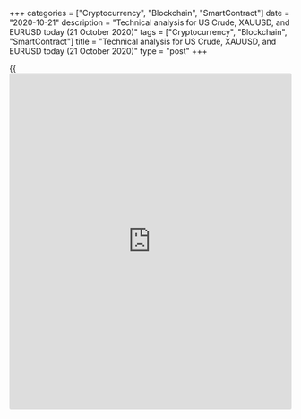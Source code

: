 +++
categories = ["Cryptocurrency", "Blockchain", "SmartContract"]
date = "2020-10-21"
description = "Technical analysis for US Crude, XAUUSD, and EURUSD today (21 October 2020)"
tags = ["Cryptocurrency", "Blockchain", "SmartContract"]
title = "Technical analysis for US Crude, XAUUSD, and EURUSD today (21 October 2020)"
type = "post"
+++

{{<iframe id="large-banner" src="https://www.bounty.group/#slide=8.0" width="100%" height="600" scrolling="no" style="border: 0px solid rgb(216, 221, 230); border-radius: 3px;">}}

2020-10-21

2020-10-21

Short-term forecast for oil, gold, and EURUSD for 21.10.2020Alex
Rodionov

I welcome my fellow traders! I have made a price forecast for US Crude,
XAUUSD, and EURUSD using a combination of margin zones methodology and
technical analysis. Based on the market analysis, I suggest entry
signals for day traders.

Yesterday the EURUSD buyers updated a significant local maximum and
broke through the Intermediary Zone [1.1816 - 1.1804].

The article covers the following subjects:

## Oil price forecast for today: USCrude analysis

Oil is trying to go up and break through the resistance - Target Zone 5
[41.67 - 40.92]. If it consolidates above the level, consider new longs
with the target in Target Zone 6 [49.17 - 48.42].

The short-term trend is upward. The local maximum within this trend was
updated yesterday. The main target is Target Zone [42.56 - 42.01].

The zones of strong supports need to be rebuilt because the local
maximum has been updated. Additional Zone is now at the levels [40.36 -
40.23] and Intermediary Zone is at the levels [39.08 - 38.83].

To open longs on oil at favourable prices, you need to wait for a
correction to the support levels indicated above, see the reaction of
buyers to the test of the levels and find a reversal pattern.

### [USCrude ][1]trading ideas for today:

  1. Buy according to the pattern from Additional Zone [40.36 - 40.23]. TakeProfit: Target Zone [42.56 - 42.01]. StopLoss: according to the pattern rules.

  2. Buy according to the pattern from Intermediary Zone [39.08 - 38.83]. TakeProfit: Target Zone [42.56 - 42.01]. StopLoss: according to the pattern rules.

* * *

## Gold price forecast for today: XAUUSD analysis

Gold is correcting to the mid-term downtrend and approaching the key
resistance [1951.0 - 1941.7]. Wait for a test of the zone and look for a
pattern to short. Let's consider the lower Target Zone 2 [1829.4 -
1820.1] as a target.

On the chart of a smaller timeframe, we can see a short-term uptrend,
the target of which is Target Zone [1951.0 - 1941.7].

Consider the breakout of the intraday resistance - Additional Zone
[1911.3 - 1908.7]. The zone was broken through and the price
consolidated higher. Yesterday I recommended considering longs on a
level retest. Follow these recommendations today.

I do not see any opportunity for shorts at the moment.

### [XAUUSD][2] trading ideas for today:

Buy at a retest of Additional Zone [1911.3 - 1908.7]. TakeProfit: Target
Zone [1951.0 - 1941.7]. StopLoss: 1903.0.

* * *

## Euro/Dollar forecast for today: EURUSD analysis

Yesterday, the euro updated the local maximum on the chart of a bigger
timeframe. Target Zone [1.1832 - 1.1812] has also been retested. The
medium-term trend remains a downward one. To change it to an upward one,
two closes of American trading sessions above the level of 1.1832 are
required.

Buyers updated a significant local maximum and broke through
Intermediary Zone [1.1816 - 1.1804] yesterday. The short-term trend
changed to an upward one, and at the bottom of the chart, we saw that
the priority model failed: the price did not reach the Target Zone
[1.1631 - 1.1611].

From today we switch to looking for entries into longs on euro with the
target in the upper Target Zone [1.1943 - 1.1920]. I suggest looking for
entries into longs on correction at favourable prices from Additional
Zone [1.1804 - 1.1798] or from Intermediary Zone [1.1746 - 1.1735].

### [EURUSD][3] trading ideas for today:

  1. Buy according to the pattern from Additional Zone [1.1804 - 1.1798]. TakeProfit: Target Zone [1.1943 - 1.1920]. StopLoss: according to the pattern rules.

  2. Buy according to the pattern from Intermediary Zone [1.1746 - 1.1735]. TakeProfit: Target Zone [1.1943 - 1.1920]. StopLoss: according to the pattern rules.

* * *

P.S. Did you like my article? Share it in social networks: it will be
the best “thank you" :)

Ask me questions and comment below. I’ll be glad to answer your
questions and give necessary explanations.

 **Useful links:**

  * I recommend trying to trade with a reliable broker [here][4]. The system allows you to trade by yourself or copy successful traders from all across the globe.
  * Use my promo-code BLOG for getting deposit bonus 50% on LiteForex platform. Just enter this code in the appropriate field while [depositing][5] your trading account.
  * Telegram chat for traders: <t.me/liteforexengchat>. We are sharing the signals and trading experience
  * Telegram channel with high-quality analytics, Forex reviews, training articles, and other useful things for traders <t.me/liteforex>

## Price chart of EURUSD in real time mode

The content of this article reflects the author’s opinion and does not
necessarily reflect the official position of LiteForex. The material
published on this page is provided for informational purposes only and
should not be considered as the provision of investment advice for the
purposes of Directive 2004/39/EC.

Rate this article:

{{value}}

( {{count}} {{title}} )

   1. my.liteforex.com/trading?type=oil
   2. my.liteforex.com/trading/chart?symbol=XAUUSD
   3. my.liteforex.com/trading/chart?symbol=EURUSD
   4. my.liteforex.com/?category=analysts-opinions&slug=short-term-forecast-for-oil-gold-and-eurusd-for-21102020&openPopup=%2Fregistration%2Fpopup&utm_source=blog&utm_medium=article&utm_campaign=bonus
   5. my.liteforex.com/deposit/?category=analysts-opinions&slug=short-term-forecast-for-oil-gold-and-eurusd-for-21102020&promo_code=BLOG&utm_source=blog&utm_medium=article&utm_campaign=bonus